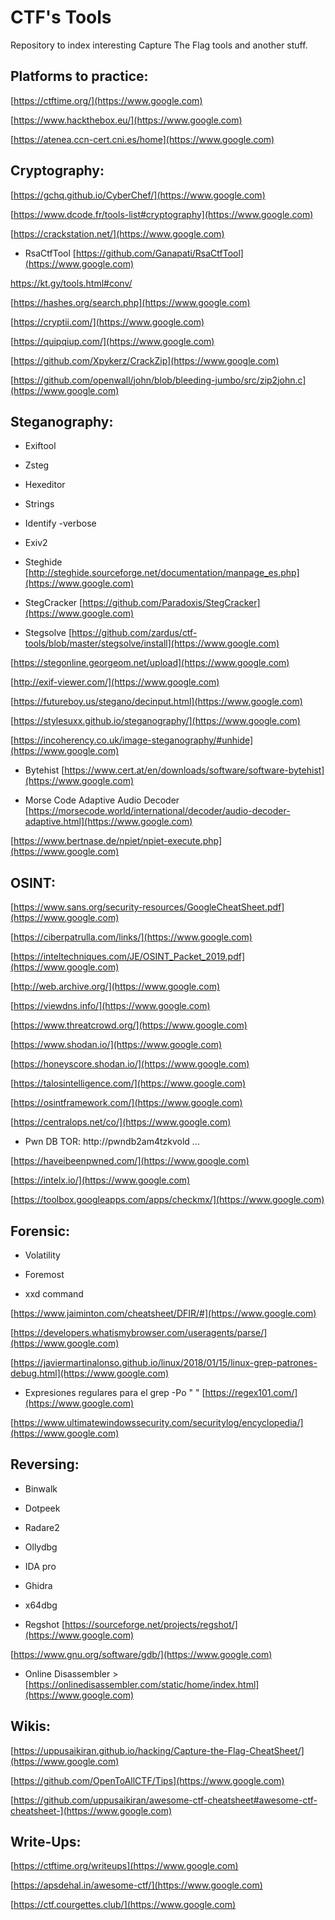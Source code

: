 # CTF's Tools 

Repository to index interesting Capture The Flag tools and another stuff.

## Platforms to practice:

[https://ctftime.org/](https://www.google.com)

[https://www.hackthebox.eu/](https://www.google.com)

[https://atenea.ccn-cert.cni.es/home](https://www.google.com)


## Cryptography:

[https://gchq.github.io/CyberChef/](https://www.google.com)

[https://www.dcode.fr/tools-list#cryptography](https://www.google.com)

[https://crackstation.net/](https://www.google.com)

* RsaCtfTool [https://github.com/Ganapati/RsaCtfTool](https://www.google.com)

[https://kt.gy/tools.html#conv/ ](https://www.google.com)

[https://hashes.org/search.php](https://www.google.com)

[https://cryptii.com/](https://www.google.com)

[https://quipqiup.com/](https://www.google.com)

[https://github.com/Xpykerz/CrackZip](https://www.google.com) 

[https://github.com/openwall/john/blob/bleeding-jumbo/src/zip2john.c](https://www.google.com)


## Steganography:

* Exiftool

* Zsteg

* Hexeditor

* Strings

* Identify -verbose

* Exiv2

* Steghide [http://steghide.sourceforge.net/documentation/manpage_es.php](https://www.google.com)

* StegCracker [https://github.com/Paradoxis/StegCracker](https://www.google.com)

* Stegsolve [https://github.com/zardus/ctf-tools/blob/master/stegsolve/install](https://www.google.com)

[https://stegonline.georgeom.net/upload](https://www.google.com) 

[http://exif-viewer.com/](https://www.google.com)

[https://futureboy.us/stegano/decinput.html](https://www.google.com)

[https://stylesuxx.github.io/steganography/](https://www.google.com)

[https://incoherency.co.uk/image-steganography/#unhide](https://www.google.com)

* Bytehist [https://www.cert.at/en/downloads/software/software-bytehist](https://www.google.com)

* Morse Code Adaptive Audio Decoder [https://morsecode.world/international/decoder/audio-decoder-adaptive.html](https://www.google.com)

[https://www.bertnase.de/npiet/npiet-execute.php](https://www.google.com)

## OSINT:
 
[https://www.sans.org/security-resources/GoogleCheatSheet.pdf](https://www.google.com)

[https://ciberpatrulla.com/links/](https://www.google.com)

[https://inteltechniques.com/JE/OSINT_Packet_2019.pdf](https://www.google.com)

[http://web.archive.org/](https://www.google.com)

[https://viewdns.info/](https://www.google.com)

[https://www.threatcrowd.org/](https://www.google.com)

[https://www.shodan.io/](https://www.google.com)

[https://honeyscore.shodan.io/](https://www.google.com)

[https://talosintelligence.com/](https://www.google.com)

[https://osintframework.com/](https://www.google.com)

[https://centralops.net/co/](https://www.google.com)

* Pwn DB TOR:  http://pwndb2am4tzkvold ...

[https://haveibeenpwned.com/](https://www.google.com)

[https://intelx.io/](https://www.google.com)

[https://toolbox.googleapps.com/apps/checkmx/](https://www.google.com) 


## Forensic:

* Volatility

* Foremost

* xxd command

[https://www.jaiminton.com/cheatsheet/DFIR/#](https://www.google.com)

[https://developers.whatismybrowser.com/useragents/parse/](https://www.google.com) 

[https://javiermartinalonso.github.io/linux/2018/01/15/linux-grep-patrones-debug.html](https://www.google.com)

* Expresiones regulares para el grep -Po " " [https://regex101.com/](https://www.google.com)

[https://www.ultimatewindowssecurity.com/securitylog/encyclopedia/](https://www.google.com)


## Reversing:

* Binwalk

* Dotpeek

* Radare2 

* Ollydbg

* IDA pro

* Ghidra

* x64dbg

* Regshot  [https://sourceforge.net/projects/regshot/](https://www.google.com)

[https://www.gnu.org/software/gdb/](https://www.google.com)

* Online Disassembler >  [https://onlinedisassembler.com/static/home/index.html](https://www.google.com)


## Wikis:

[https://uppusaikiran.github.io/hacking/Capture-the-Flag-CheatSheet/](https://www.google.com)

[https://github.com/OpenToAllCTF/Tips](https://www.google.com)

[https://github.com/uppusaikiran/awesome-ctf-cheatsheet#awesome-ctf-cheatsheet-](https://www.google.com)


## Write-Ups:

[https://ctftime.org/writeups](https://www.google.com)

[https://apsdehal.in/awesome-ctf/](https://www.google.com)

[https://ctf.courgettes.club/](https://www.google.com)




[](https://www.google.com)
